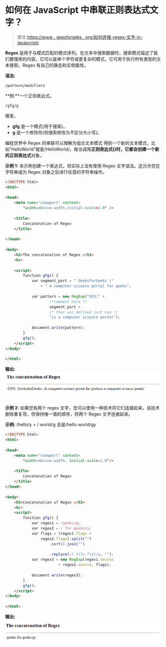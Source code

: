 # 如何在 JavaScript 中串联正则表达式文字？

> 原文:[https://www . geesforgeks . org/如何连接-regex-文字-in-javascript/](https://www.geeksforgeeks.org/how-to-concatenate-regex-literals-in-javascript/)

**Regex** 是用于与模式匹配的模式序列。在文本中搜索数据时，搜索模式描述了我们要搜索的内容。它可以是单个字符或更复杂的模式。它可用于执行所有类型的文本搜索。Regex 有自己的静态和实例属性。

**语法:**

```html
/pattern/modifiers

```

**例:**一个正则表达式。

```html
/gfg/g
```

哪里，

*   **gfg** 是一个模式(用于搜索)。
*   **g** 是一个修饰符(将搜索修改为不区分大小写)。

编程世界中 Regex 的串联可以理解为组合文本模式
得到一个新的文本模式，比如“HelloWorld”就是/HelloWorld/。每当调用**正则表达式()**时，它都会创建一个新的**正则表达式**对象。

**示例 1:** 本示例创建一个表达式，但实际上没有使用 Regex 文字语法。这允许您在字符串成为 Regex 对象之前进行任意的字符串操作。

```html
<!DOCTYPE html>
<html>

<head>
    <meta name="viewport" content=
        "width=device-width,initial-scale=1.0" />

    <title>
        Concatenation of Regex
    </title>

</head>

<body>
    <h3>The concatenation of Regex </h3>
    <hr>

    <script>
        function gfg() {
            var segment_part = " GeeksforGeeks |"
                + " A computer science portal for geeks";

            var pattern = new RegExp("GFG:" + 
                    /*comment here */
                    segment_part + 
                    /* that was defined just now */
                    "is a computer science portal");

            document.write(pattern);
        }
        gfg();
    </script>
</body>

</html>
```

**输出:**
![](img/c8423546967c59c33b9f62990f55f65d.png)

**示例 2:** 如果您有两个 regex 文字，您可以使用一种技术将它们连接起来，该技术删除重复项，但保持唯一值的顺序，将两个 Regex 文字连接起来。

**示例:** /hello/y + / world/g 会是/hello world/gy

```html
<!DOCTYPE html>
<html>

<head>
    <meta name="viewport" content=
        "width=device-width, initial-scale=1.0"/>

    <title>
        Concatenation of Regex
    </title>
</head>

<body>
    <h3>Concatenation of Regex </h3>
    <hr>
    <script>
        function gfg() {
            var regex1 = /geeks/g;
            var regex2 = / for geeks/y;
            var flags = (regex1.flags + 
                regex2.flags).split("")
                    .sort().join("")

                    .replace(/(.)(?=.*\1)/g, "");
            var regex3 = new RegExp(regex1.source
                        + regex2.source, flags);

            document.write(regex3);
        }
        gfg();
    </script>
</body>

</html>
```

**输出:**
![](img/6488a0880e386da07315af46ef8fbb2b.png)